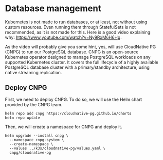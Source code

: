 # Database management

Kubernetes is not made to run databases, or at least, not without using custom resources. Even running them through
StatefulSets is not recommended, as it is not made for this. Here is a good video explaining why:
https://www.youtube.com/watch?v=Ny9RxM6H6Hg.

As the video will probably give you some hint, yes, will use CloudNative PG (CNPG) to run our PostgreSQL database. CNPG is
an open-source Kubernetes operator designed to manage PostgreSQL workloads on any supported Kubernetes cluster.
It covers the full lifecycle of a highly available PostgreSQL database cluster with a primary/standby architecture, using
native streaming replication.

## Deploy CNPG

First, we need to deploy CNPG. To do so, we will use the Helm chart provided by the CNPG team.

```shell
helm repo add cnpg https://cloudnative-pg.github.io/charts
helm repo update
```

Then, we will create a namespace for CNPG and deploy it.

```shell
helm upgrade --install cnpg \
  --namespace cnpg-system \
  --create-namespace \
  --values ../k3s/cloudnative-pg/values.yaml \
  cnpg/cloudnative-pg
```
